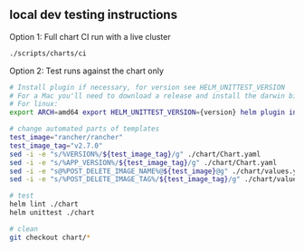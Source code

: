 
## local dev testing instructions

Option 1: Full chart CI run with a live cluster

```bash
./scripts/charts/ci 
```

Option 2: Test runs against the chart only 

```bash
# Install plugin if necessary, for version see HELM_UNITTEST_VERSION
# For a Mac you'll need to download a release and install the darwin binary
# For linux:
export ARCH=amd64 export HELM_UNITTEST_VERSION={version} helm plugin install https://github.com/helm-unittest/helm-unittest

# change automated parts of templates
test_image="rancher/rancher"
test_image_tag="v2.7.0"
sed -i -e "s/%VERSION%/${test_image_tag}/g" ./chart/Chart.yaml
sed -i -e "s/%APP_VERSION%/${test_image_tag}/g" ./chart/Chart.yaml
sed -i -e "s@%POST_DELETE_IMAGE_NAME%@${test_image}@g" ./chart/values.yaml
sed -i -e "s/%POST_DELETE_IMAGE_TAG%/${test_image_tag}/g" ./chart/values.yaml

# test
helm lint ./chart
helm unittest ./chart

# clean
git checkout chart/*
```


